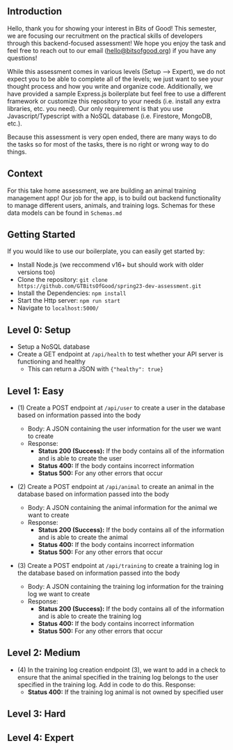 ## Introduction

Hello, thank you for showing your interest in Bits of Good! This semester, we are focusing our recruitment on the practical skills of developers through this backend-focused assessment! We hope you enjoy the task and feel free to reach out to our email (hello@bitsofgood.org) if you have any questions!

While this assessment comes in various levels (Setup --> Expert), we do not expect you to be able to complete all of the levels; we just want to see your thought process and how you write and organize code. Additionally, we have provided a sample Express.js boilerplate but feel free to use a different framework or customize this repository to your needs (i.e. install any extra libraries, etc. you need). Our only requirement is that you use Javascript/Typescript with a NoSQL database (i.e. Firestore, MongoDB, etc.).

Because this assessment is very open ended, there are many ways to do the tasks so for most of the tasks, there is no right or wrong way to do things.

## Context

For this take home assessment, we are building an animal training management app! Our job for the app, is to build out backend functionality to manage different users, animals, and training logs. Schemas for these data models can be found in `Schemas.md`

## Getting Started

If you would like to use our boilerplate, you can easily get started by:

- Install Node.js (we reccommend v16+ but should work with older versions too)
- Clone the repository: `git clone https://github.com/GTBitsOfGood/spring23-dev-assessment.git`
- Install the Dependencies: `npm install`
- Start the Http server: `npm run start`
- Navigate to `localhost:5000/`

## Level 0: Setup

- Setup a NoSQL database
- Create a GET endpoint at `/api/health` to test whether your API server is functioning and healthy
  - This can return a JSON with `{"healthy": true}`

## Level 1: Easy

- (1) Create a POST endpoint at `/api/user` to create a user in the database based on information passed into the body

  - Body: A JSON containing the user information for the user we want to create
  - Response:
    - **Status 200 (Success):** If the body contains all of the information and is able to create the user
    - **Status 400:** If the body contains incorrect information
    - **Status 500:** For any other errors that occur

- (2) Create a POST endpoint at `/api/animal` to create an animal in the database based on information passed into the body

  - Body: A JSON containing the animal information for the animal we want to create
  - Response:
    - **Status 200 (Success):** If the body contains all of the information and is able to create the animal
    - **Status 400:** If the body contains incorrect information
    - **Status 500:** For any other errors that occur

- (3) Create a POST endpoint at `/api/training` to create a training log in the database based on information passed into the body
  - Body: A JSON containing the training log information for the training log we want to create
  - Response:
    - **Status 200 (Success):** If the body contains all of the information and is able to create the training log
    - **Status 400:** If the body contains incorrect information
    - **Status 500:** For any other errors that occur

## Level 2: Medium

- (4) In the training log creation endpoint (3), we want to add in a check to ensure that the animal specified in the training log belongs to the user specified in the training log. Add in code to do this.
  Response:
  - **Status 400:** If the training log animal is not owned by specified user

## Level 3: Hard

## Level 4: Expert
